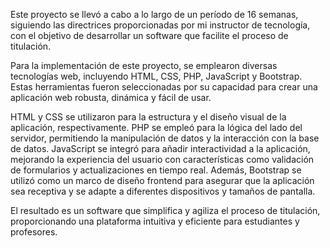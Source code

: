 Este proyecto se llevó a cabo a lo largo de un período de 16 semanas, siguiendo las directrices proporcionadas por mi instructor de tecnología, con el objetivo de desarrollar un software que facilite el proceso de titulación.

Para la implementación de este proyecto, se emplearon diversas tecnologías web, incluyendo HTML, CSS, PHP, JavaScript y Bootstrap. Estas herramientas fueron seleccionadas por su capacidad para crear una aplicación web robusta, dinámica y fácil de usar.

HTML y CSS se utilizaron para la estructura y el diseño visual de la aplicación, respectivamente. PHP se empleó para la lógica del lado del servidor, permitiendo la manipulación de datos y la interacción con la base de datos. JavaScript se integró para añadir interactividad a la aplicación, mejorando la experiencia del usuario con características como validación de formularios y actualizaciones en tiempo real. Además, Bootstrap se utilizó como un marco de diseño frontend para asegurar que la aplicación sea receptiva y se adapte a diferentes dispositivos y tamaños de pantalla.

El resultado es un software que simplifica y agiliza el proceso de titulación, proporcionando una plataforma intuitiva y eficiente para estudiantes y profesores.

